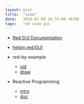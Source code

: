 ```yaml
---
layout: post
title:  "view"
date:   2018-07-09 16:33:00 +0700
tags:   red view gui
---
```


- [Red GUI Documentation](https://doc.red-lang.org/en/gui.html)

- [helpin.red/GUI](http://helpin.red/GUI.html)

- red-by-example
  + [vid](http://www.red-by-example.org/vid.html)
  + [draw](http://www.red-by-example.org/draw.html)

- Reactive Programming
  + [intro](https://www.red-lang.org/2016/06/061-reactive-programming.html)
  + [doc](https://doc.red-lang.org/en/reactivity.html)
